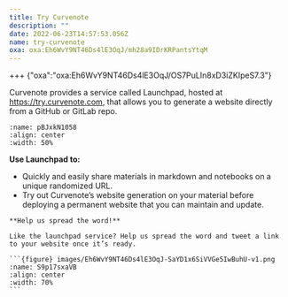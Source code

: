 ```yaml
---
title: Try Curvenote
description: ""
date: 2022-06-23T14:57:53.056Z
name: try-curvenote
oxa: oxa:Eh6WvY9NT46Ds4lE3OqJ/mh28a9IDrKRPantsYtqM
---
```


+++ {"oxa":"oxa:Eh6WvY9NT46Ds4lE3OqJ/OS7PuLIn8xD3iZKIpeS7.3"}

Curvenote provides a service called Launchpad, hosted at <https://try.curvenote.com>, that allows you to generate a website directly from a GitHub or GitLab repo.

```{figure} images/Eh6WvY9NT46Ds4lE3OqJ-9Qc1sO8r16rUrnR3rC6J-v1.png
:name: pBJxkN1058
:align: center
:width: 50%
```

**Use Launchpad to:**

- Quickly and easily share materials in markdown and notebooks on a unique randomized URL.
- Try out Curvenote’s website generation on your material before deploying a permanent website that you can maintain and update.

````{important}
**Help us spread the word!**

Like the launchpad service? Help us spread the word and tweet a link to your website once it’s ready.

```{figure} images/Eh6WvY9NT46Ds4lE3OqJ-SaYD1x6SiVVGe5IwBuhU-v1.png
:name: S9p17sxaVB
:align: center
:width: 70%
```

````


